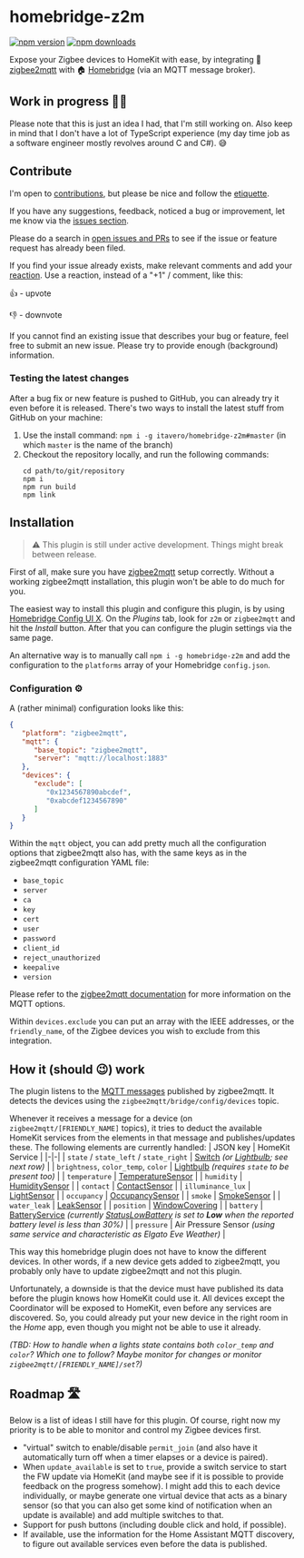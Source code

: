 # homebridge-z2m

<a href="https://www.npmjs.com/package/homebridge-z2m"><img title="npm version" src="https://badgen.net/npm/v/homebridge-z2m" ></a>
<a href="https://www.npmjs.com/package/homebridge-z2m"><img title="npm downloads" src="https://badgen.net/npm/dt/homebridge-z2m" ></a>

Expose your Zigbee devices to HomeKit with ease, by integrating 🐝 [zigbee2mqtt](https://www.zigbee2mqtt.io/) with 🏠 [Homebridge](https://homebridge.io/) (via an MQTT message broker).

## Work in progress 👷‍♂️
Please note that this is just an idea I had, that I'm still working on. Also keep in mind that I don't have a lot of TypeScript experience (my day time job as a software engineer mostly revolves around C and C#). 😅

## Contribute
I'm open to [contributions](https://opensource.guide/how-to-contribute/), but please be nice and follow the [etiquette](https://github.com/kossnocorp/etiquette/blob/master/README.md).

If you have any suggestions, feedback, noticed a bug or improvement, let me know via the [issues section](http://github.com/itavero/homebridge-z2m/issues).

Please do a search in [open issues and PRs](https://github.com/itavero/homebridge-z2m/issues?q=is%3Aopen) to see if the issue or feature request has already been filed.

If you find your issue already exists, make relevant comments and add your [reaction](https://github.com/blog/2119-add-reactions-to-pull-requests-issues-and-comments). Use a reaction, instead of a "+1" / comment, like this:

👍 - upvote

👎 - downvote

If you cannot find an existing issue that describes your bug or feature, feel free to submit an new issue.
Please try to provide enough (background) information.

### Testing the latest changes
After a bug fix or new feature is pushed to GitHub, you can already try it even before it is released.
There's two ways to install the latest stuff from GitHub on your machine:

1. Use the install command: `npm i -g itavero/homebridge-z2m#master` (in which `master` is the name of the branch)
2. Checkout the repository locally, and run the following commands:
   ```
   cd path/to/git/repository
   npm i
   npm run build
   npm link
   ```

## Installation
> ⚠️ This plugin is still under active development. Things might break between release.

First of all, make sure you have [zigbee2mqtt](https://www.zigbee2mqtt.io) setup correctly. Without a working zigbee2mqtt installation, this plugin won't be able to do much for you.

The easiest way to install this plugin and configure this plugin, is by using [Homebridge Config UI X](https://www.npmjs.com/package/homebridge-config-ui-x). On the _Plugins_ tab, look for `z2m` or `zigbee2mqtt` and hit the _Install_ button. After that you can configure the plugin settings via the same page.

An alternative way is to manually call `npm i -g homebridge-z2m` and add the configuration to the `platforms` array of your Homebridge `config.json`.

### Configuration ⚙️
A (rather minimal) configuration looks like this:
```json
{
   "platform": "zigbee2mqtt",
   "mqtt": {
      "base_topic": "zigbee2mqtt",
      "server": "mqtt://localhost:1883"
   },
   "devices": {
      "exclude": [
         "0x1234567890abcdef",
         "0xabcdef1234567890"
      ]
   }
}
```
Within the `mqtt` object, you can add pretty much all the configuration options that zigbee2mqtt also has, with the same keys as in the zigbee2mqtt configuration YAML file:
* `base_topic`
* `server`
* `ca`
* `key`
* `cert`
* `user`
* `password`
* `client_id`
* `reject_unauthorized`
* `keepalive`
* `version`

Please refer to the [zigbee2mqtt documentation](https://www.zigbee2mqtt.io/information/configuration.html) for more information on the MQTT options.

Within `devices.exclude` you can put an array with the IEEE addresses, or the `friendly_name`, of the Zigbee devices you wish to exclude from this integration.

## How it (should 😉) work
The plugin listens to the [MQTT messages](https://www.zigbee2mqtt.io/information/mqtt_topics_and_message_structure.html) published by zigbee2mqtt.
It detects the devices using the `zigbee2mqtt/bridge/config/devices` topic.

Whenever it receives a message for a device (on `zigbee2mqtt/[FRIENDLY_NAME]` topics), it tries to deduct the available HomeKit services from the elements in that message and publishes/updates these. The following elements are currently handled:
| JSON key | HomeKit Service |
|-|-|
| `state` / `state_left` / `state_right` | [Switch](https://developers.homebridge.io/#/service/Switch) _(or [Lightbulb](https://developers.homebridge.io/#/service/Lightbulb); see next row)_ |
| `brightness`, `color_temp`, `color` | [Lightbulb](https://developers.homebridge.io/#/service/Lightbulb) _(requires `state` to be present too)_ |
| `temperature` | [TemperatureSensor](https://developers.homebridge.io/#/service/TemperatureSensor) |
| `humidity` | [HumiditySensor](https://developers.homebridge.io/#/service/HumiditySensor) |
| `contact` | [ContactSensor](https://developers.homebridge.io/#/service/ContactSensor) |
| `illuminance_lux` | [LightSensor](https://developers.homebridge.io/#/service/LightSensor) |
| `occupancy` | [OccupancySensor](https://developers.homebridge.io/#/service/OccupancySensor) |
| `smoke` | [SmokeSensor](https://developers.homebridge.io/#/service/SmokeSensor) |
| `water_leak` | [LeakSensor](https://developers.homebridge.io/#/service/LeakSensor) |
| `position` | [WindowCovering](https://developers.homebridge.io/#/service/WindowCovering) |
| `battery` | [BatteryService](https://developers.homebridge.io/#/service/BatteryService) _(currently [StatusLowBattery](https://developers.homebridge.io/#/characteristic/StatusLowBattery) is set to **Low** when the reported battery level is less than 30%)_ |
| `pressure` | Air Pressure Sensor _(using same service and characteristic as Elgato Eve Weather)_ |

This way this homebridge plugin does not have to know the different devices. In other words, if a new device gets added to zigbee2mqtt, you probably only have to update zigbee2mqtt and not this plugin.

Unfortunately, a downside is that the device must have published its data before the plugin knows how HomeKit could use it. All devices except the Coordinator will be exposed to HomeKit, even before any services are discovered. So, you could already put your new device in the right room in the _Home_ app, even though you might not be able to use it already.

_(TBD: How to handle when a lights state contains both `color_temp` and `color`? Which one to follow? Maybe monitor for changes or monitor `zigbee2mqtt/[FRIENDLY_NAME]/set`?)_

## Roadmap 🛣
Below is a list of ideas I still have for this plugin. Of course, right now my priority is to be able to monitor and control my Zigbee devices first.

* "virtual" switch to enable/disable `permit_join` (and also have it automatically turn off when a timer elapses or a device is paired).
* When `update_available` is set to `true`, provide a switch service to start the FW update via HomeKit (and maybe see if it is possible to provide feedback on the progress somehow). I might add this to each device individually, or maybe generate one virtual device that acts as a binary sensor (so that you can also get some kind of notification when an update is available) and add multiple switches to that.
* Support for push buttons (including double click and hold, if possible).
* If available, use the information for the Home Assistant MQTT discovery, to figure out available services even before the data is published.